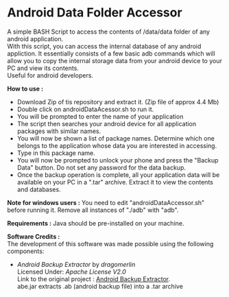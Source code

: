Android Data Folder Accessor
============================

A simple BASH Script to access the contents of /data/data folder of any android application.  
With this script, you can access the internal database of any android appliction. It essentially consists of a few basic adb commands which will allow you to copy the internal storage data from your android device to your PC and view its contents.  
Useful for android developers.

**How to use :**
- Download Zip of tis repository and extract it. (Zip file of approx 4.4 Mb)
- Double click on androidDataAcessor.sh to run it.
- You will be prompted to enter the name of your application
- The script then searches your android device for all application packages with similar names.
- You will now be shown a list of package names. Determine which one belongs to the application whose data you are interested in accessing.
- Type in this package name.
- You will now be prompted to unlock your phone and press the "Backup Data" button. Do not set any password for the data backup.
- Once the backup operation is complete, all your application data will be available on your PC in a ".tar" archive. Extract it to view the contents and databases.

**Note for windows users :** You need to edit "androidDataAccessor.sh" before running it. Remove all instances of "./adb" with "adb".

**Requirements :** Java should be pre-installed on your machine.

**Software Credits :**  
The development of this software was made possible using the following components:

- *Android Backup Extractor* by *dragomerlin*   
Licensed Under: *Apache License V2.0*  
Link to the original project : [Android Backup Extractor](http://sourceforge.net/projects/adbextractor/).  
abe.jar extracts .ab (android backup file) into a .tar archive
